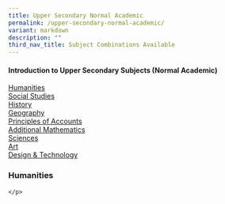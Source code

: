```yaml
---
title: Upper Secondary Normal Academic
permalink: /upper-secondary-normal-academic/
variant: markdown
description: ""
third_nav_title: Subject Combinations Available
---
```

#### **Introduction to Upper Secondary Subjects (Normal Academic)**

<a href="#section-1">Humanities</a> 
<br> <a href="#section-3">Social Studies</a>
<br><a href="#section-4">History</a>
<br><a href="#section-5">Geography</a>
<br><a href="#section-6">Principles of Accounts</a>
<br><a href="#section-7">Additional Mathematics</a> 
<br><a href="#section-8">Sciences</a>
<br><a href="#section-9">Art</a>
<br><a href="#section-10">Design &amp; Technology</a>

<h3 id="section-1">Humanities</h3><p>
	
	
	</p>